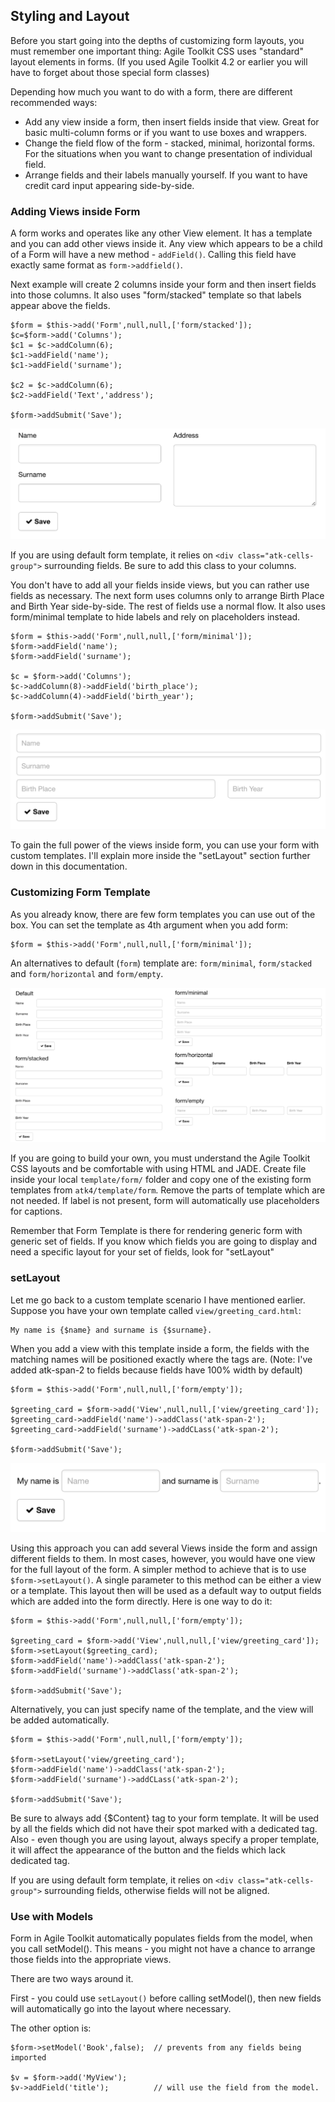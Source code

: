 ## Styling and Layout

Before you start going into the depths of customizing form layouts, you must remember one important thing: Agile Toolkit CSS uses "standard" layout elements in forms. (If you used Agile Toolkit 4.2 or earlier you will have to forget about those special form classes)

Depending how much you want to do with a form, there are different recommended ways:

 - Add any view inside a form, then insert fields inside that view. Great for basic multi-column forms or if you want to use boxes and wrappers.
 - Change the field flow of the form - stacked, minimal, horizontal forms. For the situations when you want to change presentation of individual field.
 - Arrange fields and their labels manually yourself. If you want to have credit card input appearing side-by-side.

### Adding Views inside Form

A form works and operates like any other View element. It has a template and you can add other views inside it. Any view which appears to be a child of a Form will have a new method - `addField()`. Calling this field have exactly same format as `form->addfield()`.

Next example will create 2 columns inside your form and then insert fields into those columns. It also uses "form/stacked" template so that labels appear above the fields.

    $form = $this->add('Form',null,null,['form/stacked']);
    $c=$form->add('Columns');
    $c1 = $c->addColumn(6);
    $c1->addField('name');
    $c1->addField('surname');

    $c2 = $c->addColumn(6);
    $c2->addField('Text','address');

    $form->addSubmit('Save');

![image](form-columns.png)

If you are using default form template, it relies on `<div class="atk-cells-group">` surrounding fields. Be sure to add this class to your columns. 

You don't have to add all your fields inside views, but you can rather use fields as necessary. The next form uses columns only to arrange Birth Place and Birth Year side-by-side. The rest of fields use a normal flow. It also uses form/minimal template to hide labels and rely on placeholders instead.

    $form = $this->add('Form',null,null,['form/minimal']);
    $form->addField('name');
    $form->addField('surname');

    $c = $form->add('Columns');
    $c->addColumn(8)->addField('birth_place');
    $c->addColumn(4)->addField('birth_year');

    $form->addSubmit('Save');

![image](form-grid.png)

To gain the full power of the views inside form, you can use your form with custom templates. I'll explain more inside the "setLayout" section further down in this documentation.


### Customizing Form Template

As you already know, there are few form templates you can use out of the box. You can set the template as 4th argument when you add form:

    $form = $this->add('Form',null,null,['form/minimal']);
    
An alternatives to default (`form`) template are: `form/minimal`, `form/stacked` and `form/horizontal` and `form/empty`.

![image](form-template-comparison.png)

If you are going to build your own, you must understand the Agile Toolkit CSS layouts and be comfortable with using HTML and JADE. Create file inside your local `template/form/` folder and copy one of the existing form templates from `atk4/template/form`. Remove the parts of template which are not needed. If label is not present, form will automatically use placeholders for captions.

Remember that Form Template is there for rendering generic form with generic set of fields. If you know which fields you are going to display and need a specific layout for your set of fields, look for "setLayout"

### setLayout

Let me go back to a custom template scenario I have mentioned earlier. Suppose you have your own template called `view/greeting_card.html`:

    My name is {$name} and surname is {$surname}.
    
When you add a view with this template inside a form, the fields with the matching names will be positioned exactly where the tags are. (Note: I've added atk-span-2 to fields because fields have 100% width by default)

    $form = $this->add('Form',null,null,['form/empty']);

    $greeting_card = $form->add('View',null,null,['view/greeting_card']);
    $greeting_card->addField('name')->addClass('atk-span-2');
    $greeting_card->addField('surname')->addCLass('atk-span-2');

    $form->addSubmit('Save');
    
![image](form-greeting-card.png)

Using this approach you can add several Views inside the form and assign different fields to them. In most cases, however, you would have one view for the full layout of the form. A simpler method to achieve that is to use `$form->setLayout()`. A single parameter to this method can be either a view or a template. This layout then will be used as a default way to output fields which are added into the form directly. Here is one way to do it:


    $form = $this->add('Form',null,null,['form/empty']);

    $greeting_card = $form->add('View',null,null,['view/greeting_card']);
    $form->setLayout($greeting_card);
    $form->addField('name')->addClass('atk-span-2');
    $form->addField('surname')->addClass('atk-span-2');

    $form->addSubmit('Save');

Alternatively, you can just specify name of the template, and the view will be added automatically.

    $form = $this->add('Form',null,null,['form/empty']);

    $form->setLayout('view/greeting_card');
    $form->addField('name')->addClass('atk-span-2');
    $form->addField('surname')->addCLass('atk-span-2');

    $form->addSubmit('Save');

Be sure to always add {$Content} tag to your form template. It will be used by all the fields which did not have their spot marked with a dedicated tag. Also - even though you are using layout, always specify a proper template, it will affect the appearance of the button and the fields which lack dedicated tag.

If you are using default form template, it relies on `<div class="atk-cells-group">` surrounding fields, otherwise fields will not be aligned. 

### Use with Models

Form in Agile Toolkit automatically populates fields from the model, when you call setModel(). This means - you might not have a chance to arrange those fields into the appropriate views.

There are two ways around it.

First - you could use `setLayout()` before calling setModel(), then new fields will automatically go into the layout where necessary.

The other option is:

    $form->setModel('Book',false);  // prevents from any fields being imported
    
    $v = $form->add('MyView');
    $v->addField('title');          // will use the field from the model.
    